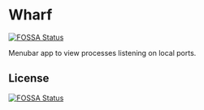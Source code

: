 # Wharf
[![FOSSA Status](https://app.fossa.io/api/projects/git%2Bgithub.com%2FMarkRabey%2Fwharf.svg?type=shield)](https://app.fossa.io/projects/git%2Bgithub.com%2FMarkRabey%2Fwharf?ref=badge_shield)

Menubar app to view processes listening on local ports.


## License
[![FOSSA Status](https://app.fossa.io/api/projects/git%2Bgithub.com%2FMarkRabey%2Fwharf.svg?type=large)](https://app.fossa.io/projects/git%2Bgithub.com%2FMarkRabey%2Fwharf?ref=badge_large)